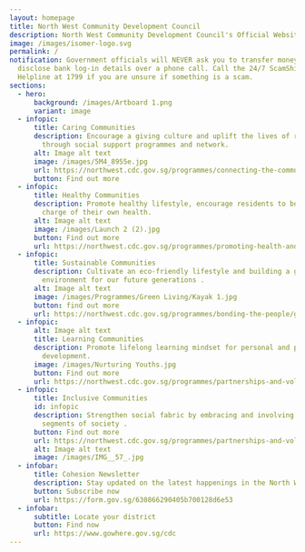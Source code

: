 ```yaml
---
layout: homepage
title: North West Community Development Council
description: North West Community Development Council's Official Website
image: /images/isomer-logo.svg
permalink: /
notification: Government officials will NEVER ask you to transfer money or
  disclose bank log-in details over a phone call. Call the 24/7 ScamShield
  Helpline at 1799 if you are unsure if something is a scam.
sections:
  - hero:
      background: /images/Artboard 1.png
      variant: image
  - infopic:
      title: Caring Communities
      description: Encourage a giving culture and uplift the lives of residents
        through social support programmes and network.
      alt: Image alt text
      image: /images/5M4_8955e.jpg
      url: https://northwest.cdc.gov.sg/programmes/connecting-the-community/club100-northwest/
      button: Find out more
  - infopic:
      title: Healthy Communities
      description: Promote healthy lifestyle, encourage residents to bond and take
        charge of their own health.
      alt: Image alt text
      image: /images/Launch 2 (2).jpg
      button: Find out more
      url: https://northwest.cdc.gov.sg/programmes/promoting-health-and-wellness/mental-wellness
  - infopic:
      title: Sustainable Communities
      description: Cultivate an eco-friendly lifestyle and building a green
        environment for our future generations .
      alt: Image alt text
      image: /images/Programmes/Green Living/Kayak 1.jpg
      button: find out more
      url: https://northwest.cdc.gov.sg/programmes/bonding-the-people/greenhomes-at-northwest
  - infopic:
      alt: Image alt text
      title: Learning Communities
      description: Promote lifelong learning mindset for personal and professional
        development.
      image: /images/Nurturing Youths.jpg
      button: Find out more
      url: https://northwest.cdc.gov.sg/programmes/partnerships-and-volunteerism/northwest-ya/
  - infopic:
      title: Inclusive Communities
      id: infopic
      description: Strengthen social fabric by embracing and involving different
        segments of society .
      button: Find out more
      url: https://northwest.cdc.gov.sg/programmes/partnerships-and-volunteerism/interfaith-northwest/
      alt: Image alt text
      image: /images/IMG__57_.jpg
  - infobar:
      title: Cohesion Newsletter
      description: Stay updated on the latest happenings in the North West!
      button: Subscribe now
      url: https://form.gov.sg/630866290405b700128d6e53
  - infobar:
      subtitle: Locate your district
      button: Find now
      url: https://www.gowhere.gov.sg/cdc
---
```

